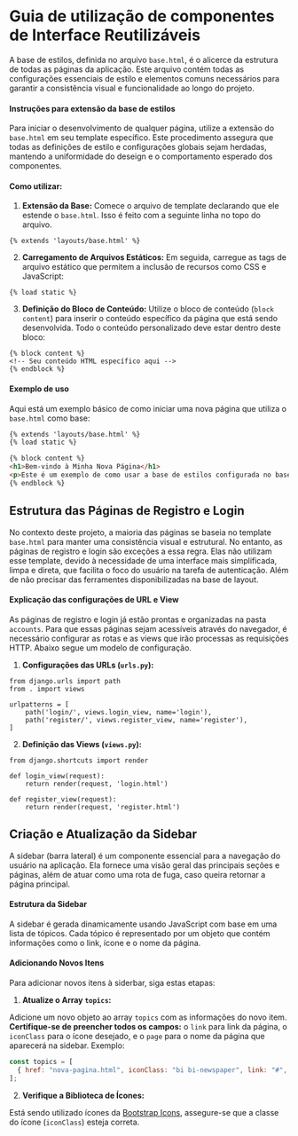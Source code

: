 # Guia de utilização de componentes de Interface Reutilizáveis

A base de estilos, definida no arquivo `base.html`, é o alicerce da estrutura de todas as páginas da aplicação. Este arquivo contém todas as configurações essenciais de estilo e elementos comuns necessários para garantir a consistência visual e funcionalidade ao longo do projeto.

#### Instruções para extensão da base de estilos

Para iniciar o desenvolvimento de qualquer página, utilize a extensão do `base.html` em seu template específico. Este procedimento assegura que todas as definições de estilo e configurações globais sejam herdadas, mantendo a uniformidade do deseign e o comportamento esperado dos componentes.

#### Como utilizar:

1. **Extensão da Base:** Comece o arquivo de template declarando que ele estende o `base.html`. Isso é feito com a seguinte linha no topo do arquivo.
```django
{% extends 'layouts/base.html' %}
```
2. **Carregamento de Arquivos Estáticos:** Em seguida, carregue as tags de arquivo estático que permitem a inclusão de recursos como CSS e JavaScript:
```django
{% load static %}
```
3. **Definição do Bloco de Conteúdo:** Utilize o bloco de conteúdo (`block content`) para inserir o conteúdo específico da página que está sendo desenvolvida. Todo o conteúdo personalizado deve estar dentro deste bloco:
```django
{% block content %}
<!-- Seu conteúdo HTML específico aqui -->
{% endblock %}
```
 
#### Exemplo de uso

Aqui está um exemplo básico de como iniciar uma nova página que utiliza o `base.html` como base:
```html
{% extends 'layouts/base.html' %}
{% load static %}

{% block content %}
<h1>Bem-vindo à Minha Nova Página</h1>
<p>Este é um exemplo de como usar a base de estilos configurada no base.html.</p>
{% endblock %}
```
## Estrutura das Páginas de Registro e Login

No contexto deste projeto, a maioria das páginas se baseia no template `base.html` para manter uma consistência visual e estrutural. No entanto, as páginas de registro e login são exceções a essa regra. Elas não utilizam esse template, devido à necessidade de uma interface mais simplificada, limpa e direta, que facilita o foco do usuário na tarefa de autenticação. Além de não precisar das ferramentes disponibilizadas na base de layout. 

#### Explicação das configurações de URL e View

As páginas de registro e login já estão prontas e organizadas na pasta `accounts`. Para que essas páginas sejam acessíveis através do navegador, é necessário configurar as rotas e as views que irão processas as requisições HTTP. Abaixo segue um modelo de configuração.

1. **Configurações das URLs (`urls.py`):**
```django
from django.urls import path
from . import views

urlpatterns = [
    path('login/', views.login_view, name='login'),
    path('register/', views.register_view, name='register'),
]
```
2. **Definição das Views (`views.py`):**
```django
from django.shortcuts import render

def login_view(request):
    return render(request, 'login.html')

def register_view(request):
    return render(request, 'register.html')
```

## Criação e Atualização da Sidebar

A sidebar (barra lateral) é um componente essencial para a navegação do usuário na aplicação. Ela fornece uma visão geral das principais seções e páginas, além de atuar como uma rota de fuga, caso queira retornar a página principal.

#### Estrutura da Sidebar

A sidebar é gerada dinamicamente usando JavaScript com base em uma lista de tópicos. Cada tópico é representado por um objeto que contém informações como o link, ícone e o nome da página. 

#### Adicionando Novos Itens

Para adicionar novos itens à siderbar, siga estas etapas:

1. **Atualize o Array `topics`:**

Adicione um novo objeto ao array `topics` com as informações do novo item. **Certifique-se de preencher todos os campos:** o `link` para link da página, o `iconClass` para o ícone desejado, e o `page` para o nome da página que aparecerá na sidebar. Exemplo: 

```javascript
const topics = [
  { href: "nova-pagina.html", iconClass: "bi bi-newspaper", link: "#", page: "Nova pagina" } 
];
```

2. **Verifique a Biblioteca de Ícones:** 

Está sendo utilizado ícones da [Bootstrap Icons](https://icons.getbootstrap.com/), assegure-se que a classe do ícone (`iconClass`) esteja correta. 

